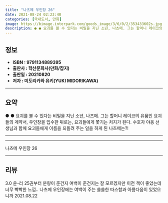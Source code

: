 ```yaml
---
title: "나츠메 우인장 26"
date: 2021-08-24 02:23:40
categories: [국내도서, 만화]
image: https://bimage.interpark.com/goods_image/3/6/0/2/353433602s.jpg
description: ● ● 요괴를 볼 수 있다는 비밀을 지닌 소년, 나츠메. 그는 할머니 레이코의 유품인 요괴들의 계약서, 우인장을 입수한 뒤로는, 요괴들에게 쫓기는 처지가 된다. 수호자 야옹 선생님과 함께 요괴들에게 이름을 되돌려 주는 일을 하게 된 나츠메는?!
---
```


## **정보**

- **ISBN : 9791134889395**
- **출판사 : 학산문화사(만화/잡지)**
- **출판일 : 20210820**
- **저자 : 미도리카와 유키(YUKI MIDORIKAWA)**

------



## **요약**

●  ●  요괴를 볼 수 있다는 비밀을 지닌 소년, 나츠메. 그는 할머니 레이코의 유품인 요괴들의 계약서, 우인장을 입수한 뒤로는, 요괴들에게 쫓기는 처지가 된다. 수호자 야옹 선생님과 함께 요괴들에게 이름을 되돌려 주는 일을 하게 된 나츠메는?!

------



------


나츠메 우인장 26 

------


## **리뷰** 

3.0 윤-리 25권부터 분량이 준건지 여백이 준건지는 잘 모르겠지만 이전 책이 좋았는데 너무 빡빡한 느낌.. 나츠메 우인장에는 여백이 주는 쓸쓸한 따스함과 아름다움이 있었으니까 2021.08.22 <br/>